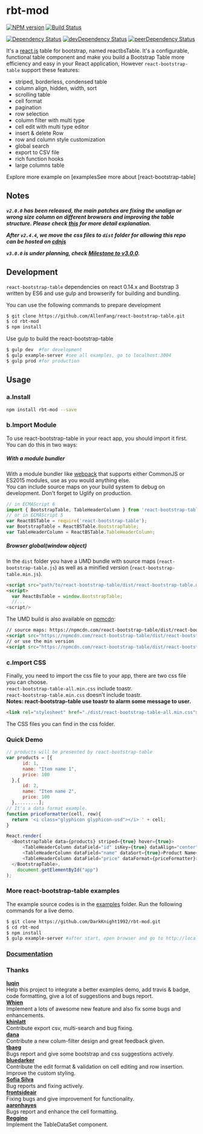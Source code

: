 # rbt-mod



[![NPM version][npm-badge]][npm] [![Build Status][travis-ci-image]][travis-ci-url]

[![Dependency Status][deps-badge]][deps]
[![devDependency Status][dev-deps-badge]][dev-deps]
[![peerDependency Status][peer-deps-badge]][peer-deps]

It's a [react.js](http://facebook.github.io/react/) table for bootstrap, named reactbsTable. It's a configurable, functional table component and make you build a Bootstrap Table more efficiency and easy in your React application, However ```react-bootstrap-table``` support these features:

- striped, borderless, condensed table
- column align, hidden, width, sort
- scrolling table
- cell format
- pagination
- row selection
- column filter with multi type
- cell edit with multi type editor
- insert & delete Row
- row and column style customization
- global search
- export to CSV file
- rich function hooks
- large columns table

Explore more example on [examplesSee more about [react-bootstrap-table]
## Notes
***```v2.0.0``` has been released, the main patches are fixing the unalign or wrong size column on different browsers and improving the table structure. Please check [this](https://github.com/AllenFang/react-bootstrap-table/issues/331) for more detail explanation.<br/>***

***After ```v2.4.4```, we move the css files to ```dist``` folder for allowing this repo can be hosted on [cdnjs](https://github.com/cdnjs/cdnjs)<br/>***

***```v3.0.0``` is under planning, check [Milestone to v3.0.0](https://github.com/AllenFang/react-bootstrap-table/issues/497).<br/>***

## Development
```react-bootstrap-table``` dependencies on react 0.14.x and Bootstrap 3 written by ES6 and use gulp and browserify for building and bundling.

You can use the following commands to prepare development
```bash
$ git clone https://github.com/AllenFang/react-bootstrap-table.git
$ cd rbt-mod
$ npm install
```
Use gulp to build the react-bootstrap-table
```bash
$ gulp dev  #for development
$ gulp example-server #see all examples, go to localhost:3004
$ gulp prod #for production
```

## Usage
### a.Install
```bash
npm install rbt-mod --save
```

### b.Import Module
To use react-bootstrap-table in your react app, you should import it first.
You can do this in two ways:

##### With a module bundler
With a module bundler like [webpack](https://webpack.github.io/) that supports either CommonJS or ES2015 modules, use as you would anything else.  
You can include source maps on your build system to debug on development. Don't forget to Uglify on production.

```js
// in ECMAScript 6
import { BootstrapTable, TableHeaderColumn } from 'react-bootstrap-table';
// or in ECMAScript 5
var ReactBSTable = require('react-bootstrap-table');  
var BootstrapTable = ReactBSTable.BootstrapTable;
var TableHeaderColumn = ReactBSTable.TableHeaderColumn;
```
##### Browser global(window object)
In the `dist` folder you have a UMD bundle with source maps (`react-bootstrap-table.js`) as well as a minified version (`react-bootstrap-table.min.js`).

```html
<script src="path/to/react-bootstrap-table/dist/react-bootstrap-table.min.js" />
<script>
  var ReactBsTable = window.BootstrapTable;
  //...
<script/>
```

The UMD build is also available on [npmcdn](https://npmcdn.com):

```html
// source maps: https://npmcdn.com/react-bootstrap-table/dist/react-bootstrap-table.js.map
<script src="https://npmcdn.com/react-bootstrap-table/dist/react-bootstrap-table.js"></script>
// or use the min version
<script src="https://npmcdn.com/react-bootstrap-table/dist/react-bootstrap-table.min.js"></script>
```

### c.Import CSS
Finally, you need to import the css file to your app, there are two css file you can choose.</br>
```react-bootstrap-table-all.min.css``` include toastr.</br>```react-bootstrap-table.min.css``` doesn't include toastr.</br>
**Notes: react-bootstrap-table use toastr to alarm some message to user.**
```html
<link rel="stylesheet" href="./dist/react-bootstrap-table-all.min.css">
```
The CSS files you can find in the css folder.

### Quick Demo
```js
// products will be presented by react-bootstrap-table
var products = [{
      id: 1,
      name: "Item name 1",
      price: 100
  },{
      id: 2,
      name: "Item name 2",
      price: 100
  },........];
// It's a data format example.
function priceFormatter(cell, row){
  return '<i class="glyphicon glyphicon-usd"></i> ' + cell;
}

React.render(
  <BootstrapTable data={products} striped={true} hover={true}>
      <TableHeaderColumn dataField="id" isKey={true} dataAlign="center" dataSort={true}>Product ID</TableHeaderColumn>
      <TableHeaderColumn dataField="name" dataSort={true}>Product Name</TableHeaderColumn>
      <TableHeaderColumn dataField="price" dataFormat={priceFormatter}>Product Price</TableHeaderColumn>
  </BootstrapTable>,
	document.getElementById("app")
);
```
### More react-bootstrap-table examples
The example source codes is in the [examples](https://github.com/AllenFang/react-bootstrap-table/tree/master/examples) folder. Run  the following commands for a live demo.</br>
```bash
$ git clone https://github.com/DarkKnight1992/rbt-mod.git
$ cd rbt-mod
$ npm install
$ gulp example-server #after start, open browser and go to http://localhost:3004
```

### [Documentation](http://allenfang.github.io/react-bootstrap-table/docs.html)

### Thanks
**[luqin](https://github.com/luqin)**  
Help this project to integrate a better examples demo, add travis & badge, code formatting, give a lot of suggestions and bugs report.   
**[Whien](https://github.com/madeinfree)**  
Implement a lots of awesome new feature and also fix some bugs and enhancements.   
**[khinlatt](https://github.com/khinlatt)**  
Contribute export csv, multi-search and bug fixing.  
**[dana](https://github.com/dana2208)**  
Contribute a new colum-filter design and great feedback given.  
**[tbaeg](https://github.com/tbaeg)**  
Bugs report and give some bootstrap and css suggestions actively.  
**[bluedarker](https://github.com/bluedarker)**  
Contribute the edit format & validation on cell editing and row insertion. Improve the custom styling.  
**[Sofia Silva](https://github.com/staminaloops)**  
Bug reports and fixing actively.  
**[frontsideair](https://github.com/frontsideair)**  
Fixing bugs and give improvement for functionality.  
**[aaronhayes](https://github.com/aaronhayes)**  
Bugs report and enhance the cell formatting.  
**[Reggino](https://github.com/Reggino)**  
Implement the TableDataSet component.  

[npm-badge]: http://badge.fury.io/js/react-bootstrap-table.svg
[npm]: http://badge.fury.io/js/react-bootstrap-table

[deps-badge]: https://david-dm.org/AllenFang/react-bootstrap-table.svg
[deps]: https://david-dm.org/AllenFang/react-bootstrap-table

[dev-deps-badge]: https://david-dm.org/AllenFang/react-bootstrap-table/dev-status.svg
[dev-deps]: https://david-dm.org/AllenFang/react-bootstrap-table#info=devDependencies

[peer-deps-badge]: https://david-dm.org/AllenFang/react-bootstrap-table/peer-status.svg
[peer-deps]: https://david-dm.org/AllenFang/react-bootstrap-table#info=peerDependencies

[travis-ci-image]: https://travis-ci.org/AllenFang/react-bootstrap-table.svg
[travis-ci-url]: https://travis-ci.org/AllenFang/react-bootstrap-table
